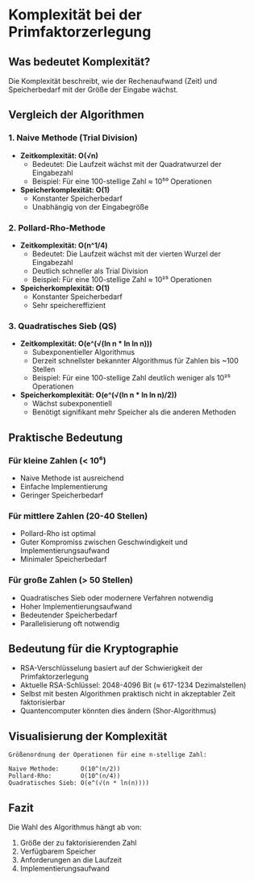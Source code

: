 # Komplexität bei der Primfaktorzerlegung

## Was bedeutet Komplexität?
Die Komplexität beschreibt, wie der Rechenaufwand (Zeit) und Speicherbedarf mit der Größe der Eingabe wächst.

## Vergleich der Algorithmen

### 1. Naive Methode (Trial Division)
- **Zeitkomplexität: O(√n)**
  - Bedeutet: Die Laufzeit wächst mit der Quadratwurzel der Eingabezahl
  - Beispiel: Für eine 100-stellige Zahl ≈ 10⁵⁰ Operationen
- **Speicherkomplexität: O(1)**
  - Konstanter Speicherbedarf
  - Unabhängig von der Eingabegröße

### 2. Pollard-Rho-Methode
- **Zeitkomplexität: O(n^1/4)**
  - Bedeutet: Die Laufzeit wächst mit der vierten Wurzel der Eingabezahl
  - Deutlich schneller als Trial Division
  - Beispiel: Für eine 100-stellige Zahl ≈ 10²⁵ Operationen
- **Speicherkomplexität: O(1)**
  - Konstanter Speicherbedarf
  - Sehr speichereffizient

### 3. Quadratisches Sieb (QS)
- **Zeitkomplexität: O(e^(√(ln n * ln ln n)))**
  - Subexponentieller Algorithmus
  - Derzeit schnellster bekannter Algorithmus für Zahlen bis ~100 Stellen
  - Beispiel: Für eine 100-stellige Zahl deutlich weniger als 10²⁵ Operationen
- **Speicherkomplexität: O(e^(√(ln n * ln ln n)/2))**
  - Wächst subexponentiell
  - Benötigt signifikant mehr Speicher als die anderen Methoden

## Praktische Bedeutung

### Für kleine Zahlen (< 10⁶)
- Naive Methode ist ausreichend
- Einfache Implementierung
- Geringer Speicherbedarf

### Für mittlere Zahlen (20-40 Stellen)
- Pollard-Rho ist optimal
- Guter Kompromiss zwischen Geschwindigkeit und Implementierungsaufwand
- Minimaler Speicherbedarf

### Für große Zahlen (> 50 Stellen)
- Quadratisches Sieb oder modernere Verfahren notwendig
- Hoher Implementierungsaufwand
- Bedeutender Speicherbedarf
- Parallelisierung oft notwendig

## Bedeutung für die Kryptographie
- RSA-Verschlüsselung basiert auf der Schwierigkeit der Primfaktorzerlegung
- Aktuelle RSA-Schlüssel: 2048-4096 Bit (≈ 617-1234 Dezimalstellen)
- Selbst mit besten Algorithmen praktisch nicht in akzeptabler Zeit faktorisierbar
- Quantencomputer könnten dies ändern (Shor-Algorithmus)

## Visualisierung der Komplexität
```
Größenordnung der Operationen für eine n-stellige Zahl:

Naive Methode:      O(10^(n/2))
Pollard-Rho:        O(10^(n/4))
Quadratisches Sieb: O(e^(√(n * ln(n))))
```

## Fazit
Die Wahl des Algorithmus hängt ab von:
1. Größe der zu faktorisierenden Zahl
2. Verfügbarem Speicher
3. Anforderungen an die Laufzeit
4. Implementierungsaufwand
